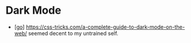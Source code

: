 # Dark Mode

- [[go]] https://css-tricks.com/a-complete-guide-to-dark-mode-on-the-web/ seemed decent to my untrained self.


[//begin]: # "Autogenerated link references for markdown compatibility"
[go]: go "Go"
[//end]: # "Autogenerated link references"